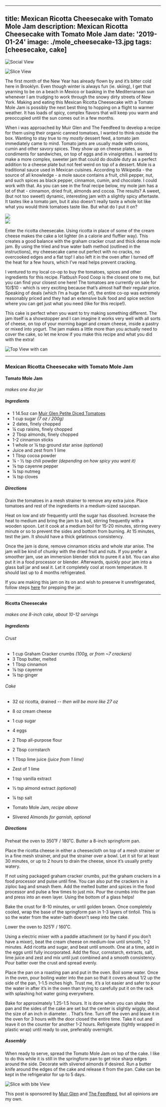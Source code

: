 ---
title: Mexican Ricotta Cheesecake with Tomato Mole Jam
description: Mexican Ricotta Cheesecake with Tomato Mole Jam
date: '2019-01-24'
image: ./mole_cheesecake-13.jpg
tags: [cheesecake, cake]
------

![Social View](./mole_cheesecake-13.jpg)

![Slice View](./mole_cheesecake-34.jpg)

<div class="body-text">

The first month of the New Year has already flown by and it’s bitter cold here in Brooklyn.  Even though winter is always fun (ie. skiing), I get that yearning to be on a beach in Mexico or basking in the Mediterranean sun whenever I am trudging to work through the snowy dirty streets of New York.  Making and eating this Mexican Ricotta Cheesecake with a Tomato Mole Jam is possibly the next best thing to hopping on a flight to warmer weather.  It has loads of spicy, complex flavors that will keep you warm and preoccupied until the sun comes out in a few months. 


When i was approached by Muir Glen and The Feedfeed to develop a recipe for them using their organic canned tomatoes, I wanted to think outside the box. Wanting to stay true to my *mostly* dessert feed, a tomato jam immediately came to mind. Tomato jams are usually made with onions, cumin and other savory spices. They show up on cheese plates, as condiments for sandwiches, on top of eggs and in vinaigrettes.  I wanted to make a more complex, sweeter jam that could do double duty as a perfect addition to a cheese plate but not feel weird on top of a dessert. Mole is a traditional sauce used in Mexican cuisines. According to Wikipedia - the source of all knowledge - a mole sauce contains a fruit, chili pepper, nut, and such spices as black pepper, cinnamon, cumin, and chocolate.  I could work with that. As you can see in the final recipe below, my mole jam has a lot of that - cinnamon, dried fruit, almonds and cocoa. The results? A sweet, (but not too sweet!) dynamic, interesting jam with a slightly spicy aftertaste.  It tastes like a tomato jam, but it also doesn’t really taste a whole lot like what you would think tomatoes taste like.  But what do I put it on? 
</div>

<div class="image-halfsize-container">
    <div class="image-halfsize">
        <img src="./mole_cheesecake-27.jpg" />
    </div>
    <div class="image-halfsize">
        <img src="./mole_cheesecake-16.jpg" />
    </div>
</div>

<div class="body-text">

Enter the ricotta cheesecake. Using ricotta in place of some of the cream cheese makes the cake a lot lighter (in a calorie and fluffier way). This creates a good balance with the graham cracker crust and thick dense mole jam.  By using the tried and true water bath method (outlined in the instructions), my cheesecake came out perfect with no cracks, no overcooked edges and a flat top!  I also left it in the oven after I turned off the heat for a few hours, which I’ve read helps prevent cracking.

I ventured to my local co-op to buy the tomatoes, spices and other ingredients for this recipe.  Flatbush Food Coop is the closest one to me, but you can find your closest one here! The tomatoes are currently on sale for 10/$10 - which is very exciting because that’s almost half their regular price. Speaking of deals (which I’m a huge fan of), the entire co-op was extremely reasonably priced and they had an extensive bulk food and spice section where you can get just what you need (like for this recipe!). 

This cake is perfect when you want to try making something different.  The jam itself is a showstopper and I can imagine it works very well with all sorts of cheese, on top of your morning bagel and cream cheese, inside a pastry or mixed into yogurt.   The jam makes a little more than you actually need to cover the cake, so let me know if you make this recipe and what you did with the extra!

</div>

![Top View with can](./mole_cheesecake-18.jpg)


-----
### Mexican Ricotta Cheesecake with Tomato Mole Jam


#### Tomato Mole Jam
_makes one 4oz jar_

##### __**Ingredients**__
- 1 14.5oz can [Muir Glen Petite Diced Tomatoes](https://www.muirglen.com/products/petite-diced-tomatoes/)
- 1 cup sugar _(7 oz / 200g)_
- 2 dates, finely chopped
- ¼ cup raisins, finely chopped
- 2 Tbsp almonds, finely chopped
- 1-2 cinnamon sticks
- 1 whole or ¼ tsp ground star anise _(optional)_
- Juice and zest from 1 lime
- 1 Tbsp cocoa powder
- ¼ - ½ tsp chili powder _(depending on how spicy you want it)_
- ⅛ tsp cayenne pepper
- ¼ tsp nutmeg
- ¼ tsp cloves

##### __**Directions**__
Drain the tomatoes in a mesh strainer to remove any extra juice. Place tomatoes and rest of the ingredients in a medium-sized saucepan.

Heat on low and stir frequently until the sugar has dissolved.  Increase the heat to medium and bring the jam to a boil, stirring frequently with a wooden spoon.  Let it cook at a medium boil for 15-20 minutes, stirring every minute or so to prevent the sides and bottom from burning.  At 15 minutes, test the jam.  It should have a thick gelatinous consistency.  

Once the jam is done, remove cinnamon sticks and whole star anise.  The jam will be kind of chunky with the dried fruit and nuts.  If you prefer a smoother jam, use an immersion blender stick to puree it a bit.  You can also put it in a food processor or blender.  Afterwards, quickly pour jam into a glass ball jar and seal it.  Let it completely cool at room temperature.  It should last up to 4 months refrigerated. 

If you are making this jam on its on and wish to preserve it unrefrigerated, follow steps [here](https://www.nytimes.com/2012/09/19/dining/canning-jam-from-preparing-the-jars-to-testing-the-seal.html) for prepping the jar.


______________________________________________

#### Ricotta Cheesecake
_makes one 8-inch cake, about 10-12 servings_

##### __**Ingredients**__
###### Crust
- 1 cup Graham Cracker crumbs _(100g, or from ~7 crackers)_
- 3 Tbsp butter, melted
- 1 Tbsp cinnamon
- ⅛ tsp cayenne
- ¼ tsp ginger

###### Cake
- 32 oz ricotta, drained _-- then will be more like 27 oz_
- 8 oz cream cheese
- 1 cup sugar
- 4 eggs
- 2 Tbsp all-purpose flour
- 2 Tbsp cornstarch
- 1 Tbsp lime juice _(juice from 1 lime)_
- Zest of 1 lime
- 1 tsp vanilla extract
- ½ tsp almond extract _(optional)_
- ¼ tsp salt

- Tomato Mole Jam, _recipe above_
- Slivered Almonds _for garnish, optional_

##### __**Directions**__
Preheat the oven to 350˚F / 180˚C. Butter a 8-inch springform pan.

Place the ricotta cheese in either a cheesecloth on top of a mesh strainer or in a fine mesh strainer, and put the strainer over a bowl.  Let it sit for at least 30 minutes, or up to 2 hours to drain the cheese, since it’s usually pretty watery.

If not using packaged graham cracker crumbs, put the graham crackers in a food processor and pulse until fine.  You can also put the crackers in a ziploc bag and smash them.  Add the melted butter and spices in the food processor and pulse a few times to just mix. Pour the crumbs into the pan and press into an even layer.  Using the bottom of a glass helps!

Bake the crust for 8-10 minutes, or until golden brown. Once completely cooled, wrap the base of the springform pan in 1-3 layers of tinfoil.  This is so the water from the water-bath doesn’t seep into the cake. 

Lower the oven to 325˚F / 160˚C.

Using a electric mixer with a paddle attachment (or by hand if you don’t have a mixer), beat the cream cheese on medium-low until smooth, 1-2 minutes.  Add ricotta and sugar, and beat until smooth. One at a time, add in the eggs until fully incorporated. Add the flour, cornstarch, extracts, salt, lime juice and zest and mix until just combined and a smooth consistency.  Pour batter over the crust and spread evenly.

Place the pan on a roasting pan and put in the oven.  Boil some water.  Once in the oven, pour boiling water into the pan so that it covers about 1/2 up the side of the pan, 1-1.5 inches high.  Trust me, it’s a lot easier and safer to pour the water in after it’s in the oven than trying to carefully put it on the rack with splashing hot water going everywhere.

Bake for approximately 1.25-1.5 hours. It is done when you can shake the pan and the sides of the cake are set but the center is slightly wiggly, about the size of an inch in diameter. . That’s fine.  Turn off the oven and leave it in the oven for 3 hours with the door closed the entire time.  Take it out and leave it on the counter for another 1-2 hours. Refrigerate (tightly wrapped in plastic wrap) until ready to use, preferably overnight.

##### __**Assembly**__
When ready to serve, spread the Tomato Mole Jam on top of the cake.  I like to do this while it is still in the springform pan to get nice sharp edges around the side.  Decorate with slivered almonds if desired.  Run a butter knife around the edges of the cake and release it from the pan. Cake can be kept in the refrigerator for up to 5 days. 

![Slice with bite View](./mole_cheesecake-36.jpg)

This post is sponsored by [Muir Glen](https://www.muirglen.com/) and [The Feedfeed](https://thefeedfeed.com/), but all opinions are my own.